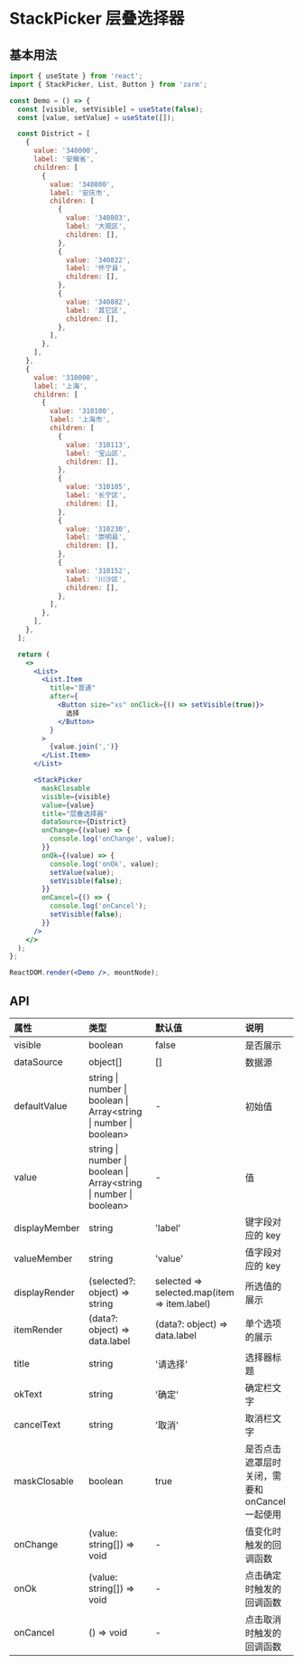 # StackPicker 层叠选择器

## 基本用法

```jsx
import { useState } from 'react';
import { StackPicker, List, Button } from 'zarm';

const Demo = () => {
  const [visible, setVisible] = useState(false);
  const [value, setValue] = useState([]);

  const District = [
    {
      value: '340000',
      label: '安徽省',
      children: [
        {
          value: '340800',
          label: '安庆市',
          children: [
            {
              value: '340803',
              label: '大观区',
              children: [],
            },
            {
              value: '340822',
              label: '怀宁县',
              children: [],
            },
            {
              value: '340882',
              label: '其它区',
              children: [],
            },
          ],
        },
      ],
    },
    {
      value: '310000',
      label: '上海',
      children: [
        {
          value: '310100',
          label: '上海市',
          children: [
            {
              value: '310113',
              label: '宝山区',
              children: [],
            },
            {
              value: '310105',
              label: '长宁区',
              children: [],
            },
            {
              value: '310230',
              label: '崇明县',
              children: [],
            },
            {
              value: '310152',
              label: '川沙区',
              children: [],
            },
          ],
        },
      ],
    },
  ];

  return (
    <>
      <List>
        <List.Item
          title="普通"
          after={
            <Button size="xs" onClick={() => setVisible(true)}>
              选择
            </Button>
          }
        >
          {value.join(',')}
        </List.Item>
      </List>

      <StackPicker
        maskClosable
        visible={visible}
        value={value}
        title="层叠选择器"
        dataSource={District}
        onChange={(value) => {
          console.log('onChange', value);
        }}
        onOk={(value) => {
          console.log('onOk', value);
          setValue(value);
          setVisible(false);
        }}
        onCancel={() => {
          console.log('onCancel');
          setVisible(false);
        }}
      />
    </>
  );
};

ReactDOM.render(<Demo />, mountNode);
```

## API

| 属性          | 类型                                                                      | 默认值                                       | 说明                                           |
| :------------ | :------------------------------------------------------------------------ | :------------------------------------------- | :--------------------------------------------- |
| visible       | boolean                                                                   | false                                        | 是否展示                                       |
| dataSource    | object[]                                                                  | []                                           | 数据源                                         |
| defaultValue  | string \| number \| boolean \| Array<string &#124; number &#124; boolean> | -                                            | 初始值                                         |
| value         | string \| number \| boolean \| Array<string &#124; number &#124; boolean> | -                                            | 值                                             |
| displayMember | string                                                                    | 'label'                                      | 键字段对应的 key                               |
| valueMember   | string                                                                    | 'value'                                      | 值字段对应的 key                               |
| displayRender | (selected?: object) => string                                             | selected => selected.map(item => item.label) | 所选值的展示                                   |
| itemRender    | (data?: object) => data.label                                             | (data?: object) => data.label                | 单个选项的展示                                 |
| title         | string                                                                    | '请选择'                                     | 选择器标题                                     |
| okText        | string                                                                    | '确定'                                       | 确定栏文字                                     |
| cancelText    | string                                                                    | '取消'                                       | 取消栏文字                                     |
| maskClosable  | boolean                                                                   | true                                         | 是否点击遮罩层时关闭，需要和 onCancel 一起使用 |
| onChange      | (value: string[]) => void                                                 | -                                            | 值变化时触发的回调函数                         |
| onOk          | (value: string[]) => void                                                 | -                                            | 点击确定时触发的回调函数                       |
| onCancel      | () => void                                                                | -                                            | 点击取消时触发的回调函数                       |
